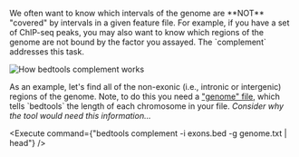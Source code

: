<script>
import Execute from "../../Execute.svelte";
import Image from "../../Image.svelte";
</script>

<p>
	We often want to know which intervals of the genome are **NOT** "covered" by intervals in a given feature file. For example, if you have a set of ChIP-seq peaks, you may also want to know which regions of the genome are not bound by the factor you assayed. The `complement` addresses this task.
</p>

<Image src="https://bedtools.readthedocs.io/en/latest/_images/complement-glyph.png" alt="How bedtools complement works" />

<p></p>

<p>
	As an example, let's find all of the non-exonic (i.e., intronic or intergenic) regions of the genome.  Note, to do this you need a <a href="http://bedtools.readthedocs.org/en/latest/content/general-usage.html#genome-file-format" target="_blank">"genome" file</a>, which tells `bedtools` the length of each chromosome in your file. <i>Consider why the tool would need this information...</i>
</p>

<Execute command={"bedtools complement -i exons.bed -g genome.txt | head"} />
